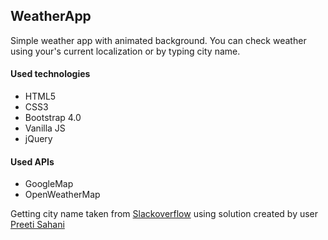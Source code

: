 <h2>WeatherApp</h2>

<p>Simple weather app with animated background. You can check weather using your's current localization or by typing city name.</p>

<h4>Used technologies</h4>
<ul>
  <li>HTML5</li>
  <li>CSS3</li>
  <li>Bootstrap 4.0</li>
  <li>Vanilla JS</li>
  <li>jQuery</li>
</ul>

<h4>Used APIs</h4>
<ul>
  <li>GoogleMap</li>
  <li>OpenWeatherMap </li>
</ul>

<p>Getting city name taken from <a href="https://stackoverflow.com/questions/6548504/how-can-i-get-city-name-from-a-latitude-and-longitude-point">Slackoverflow</a> using solution created by user <a href="https://stackoverflow.com/users/3894567/sanchit-gupta">Preeti Sahani</a></p>
